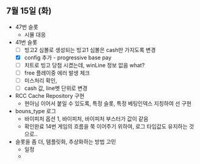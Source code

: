 
## 7월 15일 (화)

- 47번 슬롯
	- 시뮬 대응
- 41번 슬롯
	- [ ]  빙고2 심볼로 생성되는 빙고1 심볼은 cash만 가지도록 변경
	- [x] config 추가 - progressive base pay
	- [ ] 치트로 빙고 당첨 시켰는데, winLine 정보 없음 what?
	- [ ] free 플레이중 에러 발생 체크
	- [ ] 미스처리 확인,
	- [ ] cash 값, line벳 단위로 변경
- RCC Cache Repository 구현
	- 현아님 이어서 붙일 수 있도록, 특정 슬롯, 특정 베팅인덱스 지칭하여 선 구현
- bouns_type 로그
	- 바이피처 옵션 1, 바이피처, 바이피처 부스터가 값이 같음
	- 확인완료 14번 게임의 흐름을 쭉 이어주기 위하여, 로그 타입값도 유지하는 것으로..
- 슬롯을 좀 더, 템플릿화, 추상화하는 방법 고민
	- 일정
	- 
